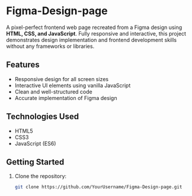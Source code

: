 # Figma-Design-page

A pixel-perfect frontend web page recreated from a Figma design using **HTML, CSS, and JavaScript**. Fully responsive and interactive, this project demonstrates design implementation and frontend development skills without any frameworks or libraries.

## Features
- Responsive design for all screen sizes
- Interactive UI elements using vanilla JavaScript
- Clean and well-structured code
- Accurate implementation of Figma design

## Technologies Used
- HTML5
- CSS3
- JavaScript (ES6)

## Getting Started
1. Clone the repository:
   ```bash
   git clone https://github.com/YourUsername/Figma-Design-page.git

